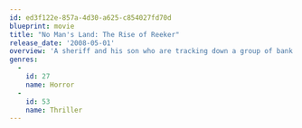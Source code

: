 ```yaml
---
id: ed3f122e-857a-4d30-a625-c854027fd70d
blueprint: movie
title: "No Man's Land: The Rise of Reeker"
release_date: '2008-05-01'
overview: 'A sheriff and his son who are tracking down a group of bank robbers on their way to Mexico, only to discover that they are being stalked by a far more deadly enemy — The Reeker.'
genres:
  -
    id: 27
    name: Horror
  -
    id: 53
    name: Thriller
---
```

